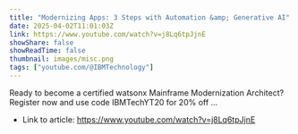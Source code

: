 ```yaml
---
title: "Modernizing Apps: 3 Steps with Automation &amp; Generative AI"
date: 2025-04-02T11:01:03Z
link: https://www.youtube.com/watch?v=j8Lq6tpJjnE
showShare: false
showReadTime: false
thumbnail: images/misc.png
tags: ["youtube.com/@IBMTechnology"]
---
```

Ready to become a certified watsonx Mainframe Modernization Architect? Register now and use code IBMTechYT20 for 20% off ...

- Link to article: https://www.youtube.com/watch?v=j8Lq6tpJjnE